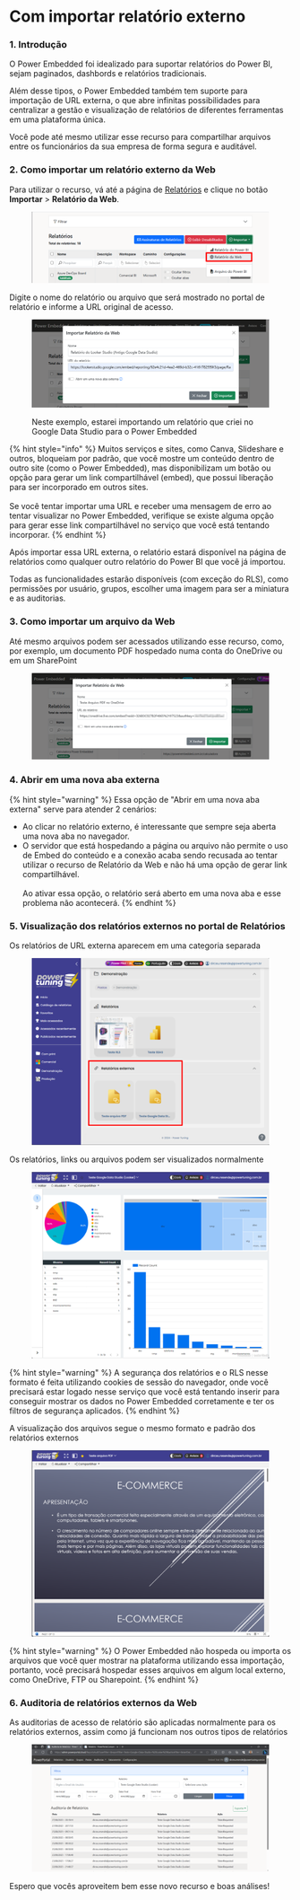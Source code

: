 # Com importar relatório externo

### 1. Introdução

O Power Embedded foi idealizado para suportar relatórios do Power BI, sejam paginados, dashbords e relatórios tradicionais.

Além desse tipos, o Power Embedded também tem suporte para importação de URL externa, o que abre infinitas possibilidades para centralizar a gestão e visualização de relatórios de diferentes ferramentas em uma plataforma única.

Você pode até mesmo utilizar esse recurso para compartilhar arquivos entre os funcionários da sua empresa de forma segura e auditável.



### 2. Como importar um relatório externo da Web

Para utilizar o recurso, vá até a página de [Relatórios](https://admin.powerembedded.com.br/Reports) e clique no botão **Importar** > **Relatório da Web**.

<figure><img src="../../../.gitbook/assets/image.png" alt=""><figcaption></figcaption></figure>



Digite o nome do relatório ou arquivo que será mostrado no portal de relatório e informe a URL original de acesso.

<figure><img src="../../../.gitbook/assets/image (1).png" alt=""><figcaption><p>Neste exemplo, estarei importando um relatório que criei no Google Data Studio para o Power Embedded</p></figcaption></figure>

{% hint style="info" %}
Muitos serviços e sites, como Canva, Slideshare e outros, bloqueiam por padrão, que você mostre um conteúdo dentro de outro site (como o Power Embedded), mas disponibilizam um botão ou opção para gerar um link compartilhável (embed), que possui liberação para ser incorporado em outros sites.\
\
Se você tentar importar uma URL e receber uma mensagem de erro ao tentar visualizar no Power Embedded, verifique se existe alguma opção para gerar esse link compartilhável no serviço que você está tentando incorporar.
{% endhint %}



Após importar essa URL externa, o relatório estará disponível na página de relatórios como qualquer outro relatório do Power BI que você já importou.

Todas as funcionalidades estarão disponíveis (com exceção do RLS), como permissões por usuário, grupos, escolher uma imagem para ser a miniatura e as auditorias.



### 3. Como importar um arquivo da Web

Até mesmo arquivos podem ser acessados utilizando esse recurso, como, por exemplo, um documento PDF hospedado numa conta do OneDrive ou em um SharePoint

<figure><img src="../../../.gitbook/assets/image (4).png" alt=""><figcaption></figcaption></figure>



### 4. Abrir em uma nova aba externa

{% hint style="warning" %}
Essa opção de "Abrir em uma nova aba externa" serve para atender 2 cenários:

* Ao clicar no relatório externo, é interessante que sempre seja aberta uma nova aba no navegador.
* O servidor que está hospedando a página ou arquivo não permite o uso de Embed do conteúdo e a conexão acaba sendo recusada ao tentar utilizar o recurso de Relatório da Web e não há uma opção de gerar link compartilhável.\
  \
  Ao ativar essa opção, o relatório será aberto em uma nova aba e esse problema não acontecerá.
{% endhint %}



### 5. Visualização dos relatórios externos no portal de Relatórios

Os relatórios de URL externa aparecem em uma categoria separada

<figure><img src="../../../.gitbook/assets/image (2).png" alt=""><figcaption></figcaption></figure>



Os relatórios, links ou arquivos podem ser visualizados normalmente

<figure><img src="../../../.gitbook/assets/image (3).png" alt=""><figcaption></figcaption></figure>

{% hint style="warning" %}
A segurança dos relatórios e o RLS nesse formato é feita utilizando cookies de sessão do navegador, onde você precisará estar logado nesse serviço que você está tentando inserir para conseguir mostrar os dados no Power Embedded corretamente e ter os filtros de segurança aplicados.
{% endhint %}



A visualização dos arquivos segue o mesmo formato e padrão dos relatórios externos

<figure><img src="../../../.gitbook/assets/image (5).png" alt=""><figcaption></figcaption></figure>

{% hint style="warning" %}
O Power Embedded não hospeda ou importa os arquivos que você quer mostrar na plataforma utilizando essa importação, portanto, você precisará hospedar esses arquivos em algum local externo, como OneDrive, FTP ou Sharepoint.
{% endhint %}



### 6. Auditoria de relatórios externos da Web

As auditorias de acesso de relatório são aplicadas normalmente para os relatórios externos, assim como já funcionam nos outros tipos de relatórios

<figure><img src="../../../.gitbook/assets/image (6).png" alt=""><figcaption></figcaption></figure>

Espero que vocês aproveitem bem esse novo recurso e boas análises!
